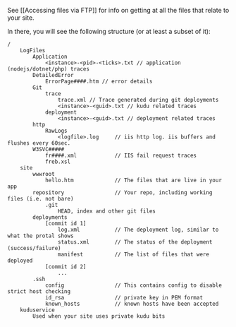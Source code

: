 See [[Accessing files via FTP]] for info on getting at all the files that relate to your site.

In there, you will see the following structure (or at least a subset of it):


    /
        LogFiles
            Application
                <instance>-<pid>-<ticks>.txt // application (nodejs/dotnet/php) traces
            DetailedError
                ErrorPage####.htm // error details
            Git
                trace
                    trace.xml // Trace generated during git deployments
                    <instance>-<guid>.txt // kudu related traces
                deployment
                    <instance>-<guid>.txt // deployment related traces
            http
                RawLogs
                    <logfile>.log     // iis http log. iis buffers and flushes every 60sec.
            W3SVC#####
                fr####.xml            // IIS fail request traces
                freb.xsl
        site
            wwwroot
                hello.htm             // The files that are live in your app
            repository                // Your repo, including working files (i.e. not bare)
                .git
                    HEAD, index and other git files
            deployments
                [commit id 1]
                    log.xml           // The deployment log, similar to what the protal shows
                    status.xml        // The status of the deployment (success/failure)
                    manifest          // The list of files that were deployed
                [commit id 2]
                    ...
            .ssh
                config                // This contains config to disable strict host checking
                id_rsa                // private key in PEM format
                known_hosts           // known hosts have been accepted
        kuduservice
            Used when your site uses private kudu bits